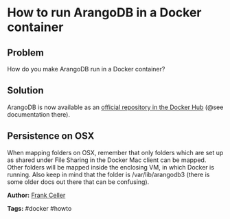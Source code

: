 How to run ArangoDB in a Docker container
=========================================

Problem
-------

How do you make ArangoDB run in a Docker container?

Solution
--------

ArangoDB is now available as an [official repository in the Docker Hub](https://hub.docker.com/_/arangodb/) (@see documentation there).

Persistence on OSX
---
When mapping folders on OSX, remember that only folders which are set up as shared under File Sharing in the Docker Mac client can be mapped. Other folders will be mapped inside the enclosing VM, in which Docker is running.
Also keep in mind that the folder is /var/lib/arangodb3 (there is some older docs out there that can be confusing).

**Author:** [Frank Celler](https://github.com/fceller)

**Tags:** #docker #howto
